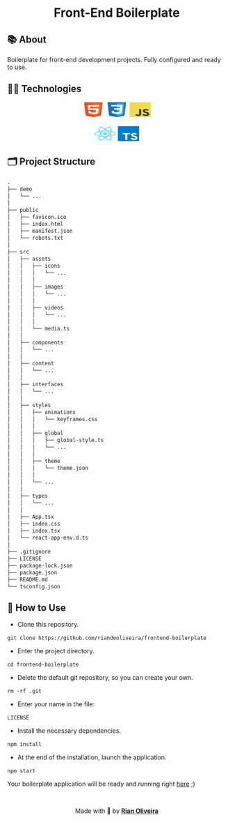 <h1 align="center">Front-End Boilerplate</h1>

## 📚 About

Boilerplate for front-end development projects. Fully configured and ready to use.

## 🧑‍💻 Technologies

<div align="center">
  <img alt="HTML5 logo. An orange shield with a large white number five in the middle." src="https://raw.githubusercontent.com/devicons/devicon/master/icons/html5/html5-original.svg" height="35" title="HTML5 logo" width="50"></img>
  <img alt="CSS3 logo. A blue shield with a large white number three in the middle." src="https://raw.githubusercontent.com/devicons/devicon/master/icons/css3/css3-original.svg" height="35" title="CSS3 logo" width="50"></img>
  <img alt="JavaScript logo. A yellow square with the dark letters JS in the lower right corner." src="https://raw.githubusercontent.com/devicons/devicon/master/icons/javascript/javascript-original.svg" height="35" title="JavaScript logo" width="50"></img>
  <br>
  <br>
  <img alt="React logo. A blue atom." src="https://raw.githubusercontent.com/devicons/devicon/master/icons/react/react-original.svg" height="35" title="React.js logo" width="50"></img>
  <img alt="Typescript logo. A blue square with the light letters TS in the lower right corner." src="https://raw.githubusercontent.com/devicons/devicon/master/icons/typescript/typescript-original.svg" height="35" title="TypeScript logo" width="50"></img>
</div>

## 🗂️ Project Structure

```
.
├── demo
│   └── ...
│
├── public
│   ├── favicon.ico
│   ├── index.html
│   ├── manifest.json
│   └── robots.txt
│
├── src
│   ├── assets
│   │   ├── icons
│   │   │   └── ...
│   │   │
│   │   ├── images
│   │   │   └── ...
│   │   │
│   │   ├── videos
│   │   │   └── ...
│   │   │
│   │   └── media.ts
│   │
│   ├── components
│   │   └── ...
│   │
│   ├── content
│   │   └── ...
│   │
│   ├── interfaces
│   │   └── ...
│   │
│   ├── styles
│   │   ├── animations
│   │   │   └── keyframes.css
│   │   │
│   │   ├── global
│   │   │   ├── global-style.ts
│   │   │   └── ...
│   │   │
│   │   ├── theme
│   │   │   └── theme.json
│   │   │
│   │   └── ...
│   │
│   ├── types
│   │   └── ...
│   │
│   ├── App.tsx
│   ├── index.css
│   ├── index.tsx
│   └── react-app-env.d.ts
│
├── .gitignore
├── LICENSE
├── package-lock.json
├── package.json
├── README.md
└── tsconfig.json
```

## 🔎 How to Use

- Clone this repository.

```
git clone https://github.com/riandeoliveira/frontend-boilerplate
```

- Enter the project directory.

```
cd frontend-boilerplate
```

- Delete the default git repository, so you can create your own.

```
rm -rf .git
```

- Enter your name in the file:

```
LICENSE
```

- Install the necessary dependencies.

```
npm install
```

- At the end of the installation, launch the application.

```
npm start
```

Your boilerplate application will be ready and running right [here](http://localhost:3000) ;)

<br>

<p align="center">Made with 💙 by <a href="https://github.com/riandeoliveira"><strong>Rian Oliveira</strong></a></p>
